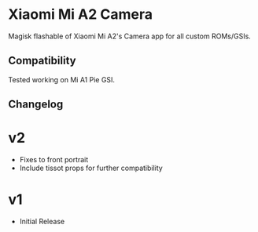 # Xiaomi Mi A2 Camera
Magisk flashable of Xiaomi Mi A2's Camera app for all custom ROMs/GSIs.

## Compatibility
Tested working on Mi A1 Pie GSI.

## Changelog
# v2
- Fixes to front portrait
- Include tissot props for further compatibility

# v1
- Initial Release

